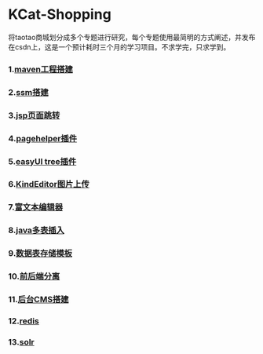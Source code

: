 # KCat-Shopping
将taotao商城划分成多个专题进行研究，每个专题使用最简明的方式阐述，并发布在csdn上，这是一个预计耗时三个月的学习项目。不求学完，只求学到。   

### 1.[maven工程搭建](doc/maven.md)     

### 2.[ssm搭建](doc/ssm.md )  

### 3.[jsp页面跳转](doc/pageController.md)     

### 4.[pagehelper插件](doc/pagehelper.md)       

### 5.[easyUI tree插件](doc/easyUI_tree.md)     

### 6.[KindEditor图片上传](doc/KindEditor_upload.md)      

### 7.[富文本编辑器](doc/RichTextEditor.md)

### 8.[java多表插入](doc/insertSurfaces.md)      

### 9.[数据表存储模板](doc/tableTemplate.md)     

### 10.[前后端分离](doc/frontAndBack.md)  

### 11.[后台CMS搭建](doc/cms.md)  

### 12.[redis](doc/redis.md)  

### 13.[solr](doc/solr.md)    

